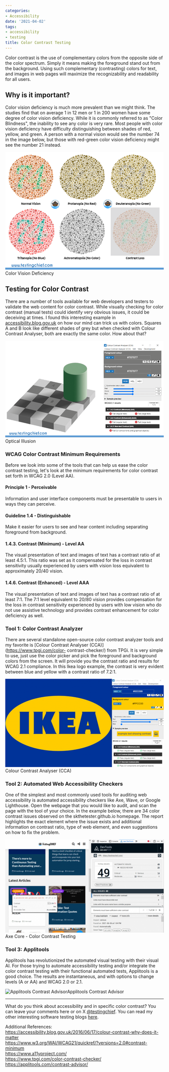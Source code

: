 ```yaml
---
categories:
- Accessibility
date: '2021-04-02'
tags:
- accessibility
- testing
title: Color Contrast Testing
---
```


Color contrast is the use of complementary colors from the opposite side of
the color spectrum. Simply it means making the foreground stand out from the
background. Using such complementary (contrasting) colors for text, and images
in web pages will maximize the recognizability and readability for all users.

## Why is it important?

Color vision deficiency is much more prevalent than we might think. The
studies find that on average 1 in 12 men or 1 in 200 women have some degree of
color vision deficiency. While it is commonly referred to as "Color
Blindness", the inability to see any color is very rare. Most people with
color vision deficiency have difficulty distinguishing between shades of red,
yellow, and green. A person with a normal vision would see the number 74 in
the image below, but those with red-green color vision deficiency might see
the number 21 instead.

![color vision deficiency](/assets/img/posts/image-5.png)Color Vision Deficiency

## Testing for Color Contrast

There are a number of tools available for web developers and testers to
validate the web content for color contrast. While visually checking for color
contrast (manual tests) could identify very obvious issues, it could be
deceiving at times. I found this interesting example in
[accessibility.blog.gov.uk](https://accessibility.blog.gov.uk/) on how our
mind can trick us with colors. Squares A and B look like different shades of
grey but when checked with Colour Contrast Analyser, both are exactly the same
color. How about that?

![optical illusion color contrast](/assets/img/posts/image-6.png)Optical Illusion

### WCAG Color Contrast Minimum Requirements

Before we look into some of the tools that can help us ease the color contrast
testing, let's look at the minimum requirements for color contrast set forth
in WCAG 2.0 (Level AA).

#### Principle 1 - Perceivable

Information and user interface components must be presentable to users in ways
they can perceive.

#### Guideline 1.4 - Distinguishable

Make it easier for users to see and hear content including separating
foreground from background.

#### 1.4.3. Contrast (Minimum) - Level AA

The visual presentation of text and images of text has a contrast ratio of at
least 4.5:1. This ratio was set as it compensated for the loss in contrast
sensitivity usually experienced by users with vision loss equivalent to
approximately 20/40 vision.

#### 1.4.6. Contrast (Enhanced) - Level AAA

The visual presentation of text and images of text has a contrast ratio of at
least 7:1. The 7:1 level equivalent to 20/80 vision provides compensation for
the loss in contrast sensitivity experienced by users with low vision who do
not use assistive technology and provides contrast enhancement for color
deficiency as well.

### Tool 1: Color Contrast Analyzer

There are several standalone open-source color contrast analyzer tools and my
favorite is [Colour Contrast Analyser (CCA)](https://www.tpgi.com/color-
contrast-checker/) from TPGi. It is very simple to use, just use the color
picker and pick the foreground and background colors from the screen. It will
provide you the contrast ratio and results for WCAG 2.1 compliance. In this
Ikea logo example, the contrast is very evident between blue and yellow with a
contrast ratio of 7.2:1.

![ikea logo color contrast analyzer](/assets/img/posts/image-7-1024x567.png)Colour Contrast Analyser (CCA)

### Tool 2: Automated Web Accessibility Checkers

One of the simplest and most commonly used tools for auditing web
accessibility is automated accessibility checkers like Axe, Wave, or Google
Lighthouse. Open the webpage that you would like to audit, and scan the page
with the tool of your choice. In the example below, there are 34 color
contrast issues observed on the skthetester.github.io homepage. The report
highlights the exact element where the issue exists and additional information
on contrast ratio, type of web element, and even suggestions on how to fix the
problem.

![Axe core color contrast test](/assets/img/posts/image-8-1024x598.png)Axe Core - Color Contrast Testing

### Tool 3: Applitools

Applitools has revolutionized the automated visual testing with their visual
AI. For those trying to automate accessibility testing and/or integrate the
color contrast testing with their functional automated tests, Applitools is a
good choice. The results are instantaneous, and with options to change levels
(A or AA) and WCAG 2.0 or 2.1.

![Applitools Contrast
Advisor](https://applitools.com/docs/features/images/accessibility_editor_overview.png)Applitools
Contrast Advisor

* * *

What do you think about accessibility and in specific color contrast? You can
leave your comments here or on X
[@testingchief](https://x.com/testingchief). You can read my other
interesting software testing blogs [here](https://skthetester.github.io/).

Additional References:  
<https://accessibility.blog.gov.uk/2016/06/17/colour-contrast-why-does-it-matter>  
<https://www.w3.org/WAI/WCAG21/quickref/?versions=2.0#contrast-minimum>  
<https://www.a11yproject.com/>  
<https://www.tpgi.com/color-contrast-checker/>  
<https://applitools.com/contrast-advisor/>